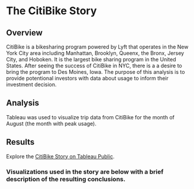 # The CitiBike Story

## Overview
CitiBike is a bikesharing program powered by Lyft that operates in the New York City area including Manhattan, Brooklyn, Queenx, the Bronx, Jersey City, and Hoboken. It is the largest bike sharing program in the United States. After seeing the success of CitiBike in NYC, there is a a desire to bring the program to Des Moines, Iowa. The purpose of this analysis is to provide potentional investors with data about usage to inform their investment decision.

## Analysis
Tableau was used to visualize trip data from CitiBike for the month of August (the month with peak usage). 

## Results
Explore the [CitiBike Story on Tableau Public](https://public.tableau.com/app/profile/emily4932/viz/CitiBike_16777247951230/TheCitiBikeStory?publish=yes).

### Visualizations used in the story are below with a brief description of the resulting conclusions. 
